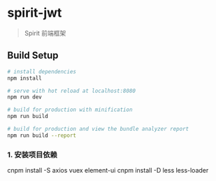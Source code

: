 # spirit-jwt

> Spirit 前端框架

## Build Setup

``` bash
# install dependencies
npm install

# serve with hot reload at localhost:8080
npm run dev

# build for production with minification
npm run build

# build for production and view the bundle analyzer report
npm run build --report
```

### 1. 安装项目依赖
cnpm install -S axios vuex element-ui
cnpm install -D less less-loader